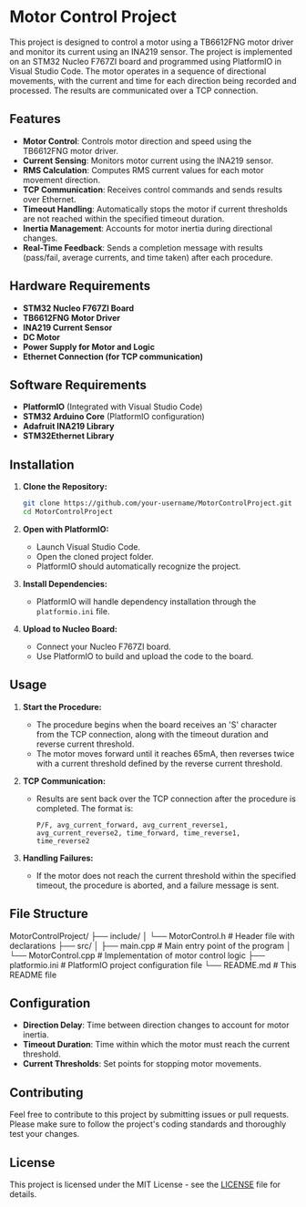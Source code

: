 # Motor Control Project

This project is designed to control a motor using a TB6612FNG motor driver and monitor its current using an INA219 sensor. The project is implemented on an STM32 Nucleo F767ZI board and programmed using PlatformIO in Visual Studio Code. The motor operates in a sequence of directional movements, with the current and time for each direction being recorded and processed. The results are communicated over a TCP connection.

## Features

- **Motor Control**: Controls motor direction and speed using the TB6612FNG motor driver.
- **Current Sensing**: Monitors motor current using the INA219 sensor.
- **RMS Calculation**: Computes RMS current values for each motor movement direction.
- **TCP Communication**: Receives control commands and sends results over Ethernet.
- **Timeout Handling**: Automatically stops the motor if current thresholds are not reached within the specified timeout duration.
- **Inertia Management**: Accounts for motor inertia during directional changes.
- **Real-Time Feedback**: Sends a completion message with results (pass/fail, average currents, and time taken) after each procedure.

## Hardware Requirements

- **STM32 Nucleo F767ZI Board**
- **TB6612FNG Motor Driver**
- **INA219 Current Sensor**
- **DC Motor**
- **Power Supply for Motor and Logic**
- **Ethernet Connection (for TCP communication)**

## Software Requirements

- **PlatformIO** (Integrated with Visual Studio Code)
- **STM32 Arduino Core** (PlatformIO configuration)
- **Adafruit INA219 Library**
- **STM32Ethernet Library**

## Installation

1. **Clone the Repository:**

    ```sh
    git clone https://github.com/your-username/MotorControlProject.git
    cd MotorControlProject
    ```

2. **Open with PlatformIO:**
   - Launch Visual Studio Code.
   - Open the cloned project folder.
   - PlatformIO should automatically recognize the project.

3. **Install Dependencies:**
   - PlatformIO will handle dependency installation through the `platformio.ini` file.

4. **Upload to Nucleo Board:**
   - Connect your Nucleo F767ZI board.
   - Use PlatformIO to build and upload the code to the board.

## Usage

1. **Start the Procedure:**
   - The procedure begins when the board receives an 'S' character from the TCP connection, along with the timeout duration and reverse current threshold.
   - The motor moves forward until it reaches 65mA, then reverses twice with a current threshold defined by the reverse current threshold.

2. **TCP Communication:**
   - Results are sent back over the TCP connection after the procedure is completed. The format is:
     ```
     P/F, avg_current_forward, avg_current_reverse1, avg_current_reverse2, time_forward, time_reverse1, time_reverse2
     ```

3. **Handling Failures:**
   - If the motor does not reach the current threshold within the specified timeout, the procedure is aborted, and a failure message is sent.

## File Structure

MotorControlProject/
├── include/
│ └── MotorControl.h # Header file with declarations
├── src/
│ ├── main.cpp # Main entry point of the program
│ └── MotorControl.cpp # Implementation of motor control logic
├── platformio.ini # PlatformIO project configuration file
└── README.md # This README file


## Configuration

- **Direction Delay**: Time between direction changes to account for motor inertia.
- **Timeout Duration**: Time within which the motor must reach the current threshold.
- **Current Thresholds**: Set points for stopping motor movements.

## Contributing

Feel free to contribute to this project by submitting issues or pull requests. Please make sure to follow the project's coding standards and thoroughly test your changes.

## License

This project is licensed under the MIT License - see the [LICENSE](LICENSE) file for details.
